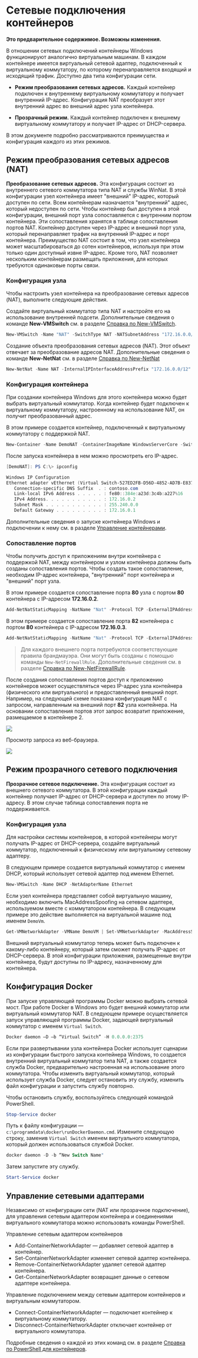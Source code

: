 # Сетевые подключения контейнеров

**Это предварительное содержимое. Возможны изменения.**

В отношении сетевых подключений контейнеры Windows функционируют аналогично виртуальным машинам. В каждом контейнере имеется виртуальный сетевой адаптер, подключенный к виртуальному коммутатору, по которому перенаправляется входящий и исходящий трафик. Доступно два типа конфигурации сети.

- **Режим преобразования сетевых адресов.** Каждый контейнер подключен к внутреннему виртуальному коммутатору и получает внутренний IP-адрес. Конфигурация NAT преобразует этот внутренний адрес во внешний адрес узла контейнера.

- **Прозрачный режим.** Каждый контейнер подключен к внешнему виртуальному коммутатору и получает IP-адрес от DHCP-сервера.

В этом документе подробно рассматриваются преимущества и конфигурация каждого из этих режимов.

## Режим преобразования сетевых адресов (NAT)

**Преобразование сетевых адресов.** Эта конфигурация состоит из внутреннего сетевого коммутатора типа NAT и службы WinNat. В этой конфигурации узел контейнера имеет "внешний" IP-адрес, который доступен по сети. Всем контейнерам назначается "внутренний" адрес, который недоступен по сети. Чтобы контейнер был доступен в этой конфигурации, внешний порт узла сопоставляется с внутренним портом контейнера. Эти сопоставления хранятся в таблице сопоставления портов NAT. Контейнер доступен через IP-адрес и внешний порт узла, который перенаправляет трафик на внутренний IP-адрес и порт контейнера. Преимущество NAT состоит в том, что узел контейнера может масштабироваться до сотен контейнеров, используя при этом только один доступный извне IP-адрес. Кроме того, NAT позволяет нескольким контейнерам размещать приложения, для которых требуются одинаковые порты связи.

### Конфигурация узла

Чтобы настроить узел контейнера на преобразование сетевых адресов (NAT), выполните следующие действия.

Создайте виртуальный коммутатор типа NAT и настройте его на использование внутренней подсети. Дополнительные сведения о команде **New-VMSwitch** см. в разделе [Справка по New-VMSwitch](https://technet.microsoft.com/en-us/library/hh848455.aspx).

```powershell
New-VMSwitch -Name "NAT" -SwitchType NAT -NATSubnetAddress "172.16.0.0/12"
```
Создание объекта преобразования сетевых адресов (NAT). Этот объект отвечает за преобразование адресов NAT. Дополнительные сведения о команде **New-NetNat** см. в разделе [Справка по New-NetNat](https://technet.microsoft.com/en-us/library/dn283361.aspx)

```powershell
New-NetNat -Name NAT -InternalIPInterfaceAddressPrefix "172.16.0.0/12" 
```

### Конфигурация контейнера

При создании контейнера Windows для этого контейнера можно будет выбрать виртуальный коммутатор. Когда контейнер будет подключен к виртуальному коммутатору, настроенному на использование NAT, он получит преобразованный адрес.

В этом примере создается контейнер, подключенный к виртуальному коммутатору с поддержкой NAT.

```powershell
New-Container -Name DemoNAT -ContainerImageName WindowsServerCore -SwitchName "NAT"
```

После запуска контейнера в нем можно просмотреть его IP-адрес.

```powershell
[DemoNAT]: PS C:\> ipconfig

Windows IP Configuration
Ethernet adapter vEthernet (Virtual Switch-527ED2FB-D56D-4852-AD7B-E83732A032F5-0):
   Connection-specific DNS Suffix  . : contoso.com
   Link-local IPv6 Address . . . . . : fe80::384e:a23d:3c4b:a227%16
   IPv4 Address. . . . . . . . . . . : 172.16.0.2
   Subnet Mask . . . . . . . . . . . : 255.240.0.0
   Default Gateway . . . . . . . . . : 172.16.0.1
```

Дополнительные сведения о запуске контейнера Windows и подключении к нему см. в разделе [Управление контейнерами](./manage_containers.md).

### Сопоставление портов

Чтобы получить доступ к приложениям внутри контейнера с поддержкой NAT, между контейнером и узлом контейнера должны быть созданы сопоставления портов. Чтобы создать такое сопоставление, необходим IP-адрес контейнера, "внутренний" порт контейнера и "внешний" порт узла.

В этом примере создается сопоставление порта **80** узла с портом **80** контейнера с IP-адресом **172.16.0.2**.

```powershell
Add-NetNatStaticMapping -NatName "Nat" -Protocol TCP -ExternalIPAddress 0.0.0.0 -InternalIPAddress 172.16.0.2 -InternalPort 80 -ExternalPort 80
```

В этом примере создается сопоставление порта **82** контейнера с портом **80** контейнера с IP-адресом **172.16.0.3**.

```powershell
Add-NetNatStaticMapping -NatName "Nat" -Protocol TCP -ExternalIPAddress 0.0.0.0 -InternalIPAddress 172.16.0.3 -InternalPort 80 -ExternalPort 82
```
> Для каждого внешнего порта потребуются соответствующие правила брандмауэра. Они могут быть созданы с помощью команды `New-NetFirewallRule`. Дополнительные сведения см. в разделе [Справка по New-NetFirewallRule](https://technet.microsoft.com/en-us/library/jj554908.aspx).

После создания сопоставления портов доступ к приложению контейнеров может осуществляться через IP-адрес узла контейнера (физического или виртуального) и предоставленный внешний порт. Например, на следующей схеме показана конфигурация NAT с запросом, направленным на внешний порт **82** узла контейнера. На основании сопоставления портов этот запрос возвратит приложение, размещаемое в контейнере 2.

![](./media/nat1.png)

Просмотр запроса из веб-браузера.

![](./media/portmapping.png)

## Режим прозрачного сетевого подключения

**Прозрачное сетевое подключение.** Эта конфигурация состоит из внешнего сетевого коммутатора. В этой конфигурации каждый контейнер получает IP-адрес от DHCP-сервера и доступен по этому IP-адресу. В этом случае таблица сопоставления порта не поддерживается.

### Конфигурация узла

Для настройки системы контейнеров, в которой контейнеры могут получать IP-адрес от DHCP-сервера, создайте виртуальный коммутатор, подключенный к физическому или виртуальному сетевому адаптеру.

В следующем примере создается виртуальный коммутатор с именем DHCP, который использует сетевой адаптер под именем Ethernet.

```powershell
New-VMSwitch -Name DHCP -NetAdapterName Ethernet
```

Если узел контейнера представляет собой виртуальную машину, необходимо включить MacAddressSpoofing на сетевом адаптере, используемом вместе с коммутатором контейнера. В следующем примере это действие выполняется на виртуальной машине под именем `DemoVm`.

```powershell
Get-VMNetworkAdapter -VMName DemoVM | Set-VMNetworkAdapter -MacAddressSpoofing On
```
Внешний виртуальный коммутатор теперь может быть подключен к какому-либо контейнеру, который затем сможет получать IP-адрес от DHCP-сервера. В этой конфигурации приложения, размещенные внутри контейнера, будут доступны по IP-адресу, назначенному для контейнера.

## Конфигурация Docker

При запуске управляющей программы Docker можно выбрать сетевой мост. При работе Docker в Windows это будет внешний коммутатор или виртуальный коммутатор NAT. В следующем примере осуществляется запуск управляющей программы Docker, задающей виртуальный коммутатор с именем `Virtual Switch`.

```powershell
Docker daemon –D –b “Virtual Switch” -H 0.0.0.0:2375
```

Если при развертывании узла контейнера Docker использует сценарии из конфигурации быстрого запуска контейнера Windows, то создается внутренний виртуальный коммутатор типа NAT, а также создается служба Docker, предварительно настроенная на использование этого коммутатора. Чтобы изменить виртуальный коммутатор, который использует служба Docker, следует остановить эту службу, изменить файл конфигурации и запустить службу повторно.

Чтобы остановить службу, воспользуйтесь следующей командой PowerShell.

```powershell
Stop-Service docker
```

Путь к файлу конфигурации — `c:\programdata\docker\runDockerDaemon.cmd`. Измените следующую строку, заменив `Virtual Switch` именем виртуального коммутатора, который должен использоваться службой Docker.

```powershell
docker daemon -D -b “New Switch Name"
```
Затем запустите эту службу.

```powershell
Start-Service docker
```

## Управление сетевыми адаптерами

Независимо от конфигурации сети (NAT или прозрачное подключение), для управления сетевым адаптером контейнера и соединениями виртуального коммутатора можно использовать команды PowerShell.

Управление сетевым адаптером контейнеров

- Add-ContainerNetworkAdapter — добавляет сетевой адаптер в контейнер.
- Set-ContainerNetworkAdapter изменяет сетевой адаптер контейнера.
- Remove-ContainerNetworkAdapter удаляет сетевой адаптер контейнера.
- Get-ContainerNetworkAdapter возвращает данные о сетевом адаптере контейнера.

Управление подключением между сетевым адаптером контейнеров и виртуальным коммутатором.

- Connect-ContainerNetworkAdapter — подключает контейнер к виртуальному коммутатору.
- Disconnect-ContainerNetworkAdapter отключает контейнер от виртуального коммутатора.

Подробные сведения о каждой из этих команд см. в разделе [Справка по PowerShell для контейнеров](https://technet.microsoft.com/en-us/library/mt433069.aspx).




<!--HONumber=Feb16_HO1-->
